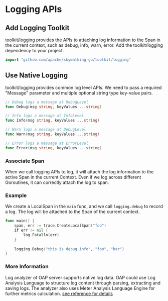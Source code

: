 # Logging APIs

## Add Logging Toolkit

toolkit/logging provides the APIs to attaching log information to the Span in the current context, such as debug, info, warn, error.
Add the toolkit/logging dependency to your project.

```go
import "github.com/apache/skywalking-go/toolkit/logging"
```

## Use Native Logging

toolkit/logging provides common log level APIs. We need to pass a required "Message" parameter and multiple optional string type key-value pairs.

```go
// Debug logs a message at DebugLevel
func Debug(msg string, keyValues ...string) 

// Info logs a message at InfoLevel
func Info(msg string, keyValues ...string) 

// Warn logs a message at DebugLevel
func Warn(msg string, keyValues ...string) 

// Error logs a message at ErrorLevel
func Error(msg string, keyValues ...string)
```

### Associate Span

When we call logging APIs to log, it will attach the log information to the active Span in the current Context. Even if we log across different Goroutines, it can correctly attach the log to span.

### Example

We create a LocalSpan in the `main` func, and we call `logging.debug` to record a log. The log will be attached to the Span of the current context.

```go
func main() {
    span, err := trace.CreateLocalSpan("foo")
    if err != nil {
        log.Fatalln(err)
    }
	
    logging.Debug("this is debug info", "foo", "bar")
}
```

### More Information

Log analyzer of OAP server supports native log data. OAP could use Log Analysis Language to structure log content through parsing, extracting and saving logs. The analyzer also uses Meter Analysis Language Engine for further metrics calculation. [see reference for details](https://skywalking.apache.org/docs/main/latest/en/setup/backend/log-analyzer/#log-analysis)